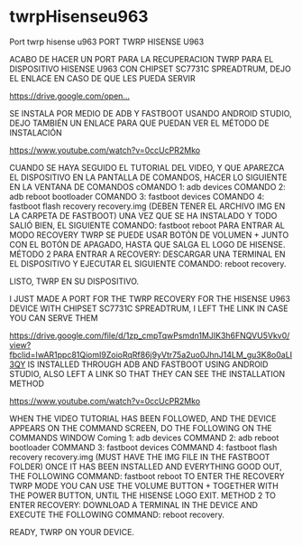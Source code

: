 # twrpHisenseu963
Port twrp hisense u963
PORT TWRP HISENSE U963

 ACABO DE HACER UN PORT PARA LA RECUPERACION TWRP PARA EL DISPOSITIVO HISENSE U963 CON CHIPSET SC7731C SPREADTRUM, DEJO EL ENLACE EN CASO DE QUE LES PUEDA SERVIR

https://drive.google.com/open…

SE INSTALA POR MEDIO DE ADB Y FASTBOOT USANDO ANDROID STUDIO, DEJO TAMBIÉN UN ENLACE PARA QUE PUEDAN VER EL MÉTODO DE INSTALACIÓN

https://www.youtube.com/watch?v=0ccUcPR2Mko

CUANDO SE HAYA SEGUIDO EL TUTORIAL DEL VIDEO, Y QUE APAREZCA EL DISPOSITIVO EN LA PANTALLA DE COMANDOS, HACER LO SIGUIENTE EN LA VENTANA DE COMANDOS
cOMANDO 1: adb devices
COMANDO 2: adb reboot bootloader
COMANDO 3: fastboot devices
COMANDO 4: fastboot flash recovery recovery.img (DEBEN TENER EL ARCHIVO IMG EN LA CARPETA DE FASTBOOT)
UNA VEZ QUE SE HA INSTALADO Y TODO SALIÓ BIEN, EL SIGUIENTE COMANDO: fastboot reboot
PARA ENTRAR AL MODO RECOVERY TWRP SE PUEDE USAR BOTÓN DE VOLUMEN + JUNTO CON EL BOTÓN DE APAGADO, HASTA QUE SALGA EL LOGO DE HISENSE.
MÉTODO 2 PARA ENTRAR A RECOVERY: DESCARGAR UNA TERMINAL EN EL DISPOSITIVO Y EJECUTAR EL SIGUIENTE COMANDO: reboot recovery.

LISTO, TWRP EN SU DISPOSITIVO.



I JUST MADE A PORT FOR THE TWRP RECOVERY FOR THE HISENSE U963 DEVICE WITH CHIPSET SC7731C SPREADTRUM, I LEFT THE LINK IN CASE YOU CAN SERVE THEM

https://drive.google.com/file/d/1zp_cmpTqwPsmdn1MJIK3h6FNQVU5Vkv0/view?fbclid=IwAR1ppc81QiomI9ZoioRqRf86j9yVtr75a2uo0JhnJ14LM_gu3K8o0aLI3QY
IS INSTALLED THROUGH ADB AND FASTBOOT USING ANDROID STUDIO, ALSO LEFT A LINK SO THAT THEY CAN SEE THE INSTALLATION METHOD

https://www.youtube.com/watch?v=0ccUcPR2Mko

WHEN THE VIDEO TUTORIAL HAS BEEN FOLLOWED, AND THE DEVICE APPEARS ON THE COMMAND SCREEN, DO THE FOLLOWING ON THE COMMANDS WINDOW
Coming 1: adb devices
COMMAND 2: adb reboot bootloader
COMMAND 3: fastboot devices
COMMAND 4: fastboot flash recovery recovery.img (MUST HAVE THE IMG FILE IN THE FASTBOOT FOLDER)
ONCE IT HAS BEEN INSTALLED AND EVERYTHING GOOD OUT, THE FOLLOWING COMMAND: fastboot reboot
TO ENTER THE RECOVERY TWRP MODE YOU CAN USE THE VOLUME BUTTON + TOGETHER WITH THE POWER BUTTON, UNTIL THE HISENSE LOGO EXIT.
METHOD 2 TO ENTER RECOVERY: DOWNLOAD A TERMINAL IN THE DEVICE AND EXECUTE THE FOLLOWING COMMAND: reboot recovery.

READY, TWRP ON YOUR DEVICE.




